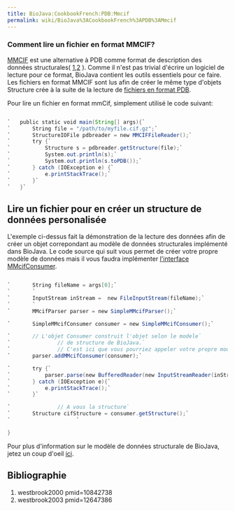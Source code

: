 ```yaml
---
title: BioJava:CookbookFrench:PDB:Mmcif
permalink: wiki/BioJava%3ACookbookFrench%3APDB%3AMmcif
---
```


### Comment lire un fichier en format MMCIF?

[MMCIF](http://ndbserver.rutgers.edu/mmcif/index.html) est une
alternative à PDB comme format de description des données structurales(
[1](#westbrook2000 "wikilink"),[2](#westbrook2003 "wikilink") ). Comme
il n'est pas trivial d'écrire un logiciel de lecture pour ce format,
BioJava contient les outils essentiels pour ce faire. Les fichiers en
format MMCIF sont lus afin de créer le même type d'objets Structure crée
à la suite de la lecture de [fichiers en format
PDB](/wiki/BioJava:CookbookFrench:PDB:Read "wikilink").

Pour lire un fichier en format mmCif, simplement utilisé le code
suivant:

```java @depuis 1.7

`   public static void main(String[] args){`  
`       String file = "/path/to/myfile.cif.gz";`  
`       StructureIOFile pdbreader = new MMCIFFileReader();`  
`       try {`  
`           Structure s = pdbreader.getStructure(file);`  
`           System.out.println(s);`  
`           System.out.println(s.toPDB());`  
`       } catch (IOException e) {`  
`           e.printStackTrace();`  
`       }`  
`   }`

```

Lire un fichier pour en créer un structure de données personalisée
------------------------------------------------------------------

L'exemple ci-dessus fait la démonstration de la lecture des données afin
de créer un objet correpondant au modèle de données structurales
implémenté dans BioJava. Le code source qui suit vous permet de créer
votre propre modèle de données mais il vous faudra implémenter
[l'interface
MMcifConsumer](http://www.spice-3d.org/public-files/javadoc/biojava/org/biojava/bio/structure/io/mmcif/MMcifConsumer.html).

```java public static void main(String[] args){

`       String fileName = args[0];`  
`       `  
`       InputStream inStream =  new FileInputStream(fileName);`  
`       `  
`       MMcifParser parser = new SimpleMMcifParser();`

`       SimpleMMcifConsumer consumer = new SimpleMMcifConsumer();`

`       // L'objet Consumer construit l'objet selon le modele`  
`               // de structure de BioJava.`  
`               // C'est ici que vous pourriez appeler votre propre modele.          `  
`       parser.addMMcifConsumer(consumer);`

`       try {`  
`           parser.parse(new BufferedReader(new InputStreamReader(inStream)));`  
`       } catch (IOException e){`  
`           e.printStackTrace();`  
`       }`

`               // A vous la structure`  
`       Structure cifStructure = consumer.getStructure();`  
`                     `

}

```

Pour plus d'information sur le modèle de données structurale de BioJava,
jetez un coup d'oeil [ici](/wiki/BioJava:CookbookFrench:PDB:Atom "wikilink").

Bibliographie
-------------

<biblio>

1.  westbrook2000 pmid=10842738
2.  westbrook2003 pmid=12647386

</biblio>
